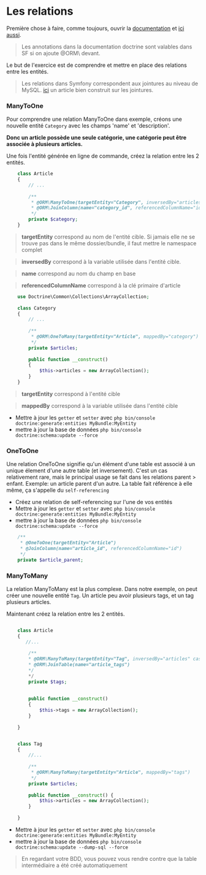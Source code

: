 # Les relations

Première chose à faire, comme toujours, ouvrir la [documentation](http://symfony.com/doc/current/doctrine/associations.html) 
et [ici aussi](http://docs.doctrine-project.org/projects/doctrine-orm/en/latest/reference/association-mapping.html).

> Les annotations dans la documentation doctrine sont valables dans SF si on ajoute @ORM\ devant.

Le but de l'exercice est de comprendre et mettre en place des relations entre les entités.

> Les relations dans Symfony correspondent aux jointures au niveau de MySQL. [ici](https://openclassrooms.com/courses/concevez-votre-site-web-avec-php-et-mysql/les-jointures-entre-tables) un article bien construit sur les jointures.

### ManyToOne

Pour comprendre une relation ManyToOne dans exemple, créons une nouvelle entité `Category` avec les champs 'name' et 'description'.

**Donc un article possède une seule catégorie, une catégorie peut être associée à plusieurs articles.**

Une fois l'entité générée en ligne de commande, créez la relation entre les 2 entités.

```php
    class Article
    {
        // ...
    
        /**
         * @ORM\ManyToOne(targetEntity="Category", inversedBy="articles")
         * @ORM\JoinColumn(name="category_id", referencedColumnName="id")
         */
        private $category;
    }
```

> **targetEntity** correspond au nom de l'entité cible. 
Si jamais elle ne se trouve pas dans le même dossier/bundle, il faut mettre le namespace complet

> **inversedBy** correspond à la variable utilisée dans l'entité cible.

> **name** correspond au nom du champ en base

> **referencedColumnName** correspond à la clé primaire d'article


```php
    use Doctrine\Common\Collections\ArrayCollection;
    
    class Category
    {
        // ...
    
        /**
         * @ORM\OneToMany(targetEntity="Article", mappedBy="category")
         */
        private $articles;
    
        public function __construct()
        {
            $this->articles = new ArrayCollection();
        }
    }
```
> **targetEntity** correspond à l'entité cible

> **mappedBy** correspond à la variable utilisée dans l'entité cible
 
- Mettre à jour les `getter` et `setter` avec `php bin/console doctrine:generate:entities MyBundle:MyEntity`
- mettre à jour la base de données `php bin/console doctrine:schema:update --force`

### OneToOne

Une relation OneToOne signifie qu'un élément d'une table est associé à un unique élement d'une autre table (et inversement).
C'est un cas relativement rare, mais le principal usage se fait dans les relations parent > enfant.
Exemple: un article parent d'un autre. La table fait référence à elle même, ça s'appelle du `self-referencing`

- Créez une relation de self-referencing sur l'une de vos entités
- Mettre à jour les `getter` et `setter` avec `php bin/console doctrine:generate:entities MyBundle:MyEntity`
- mettre à jour la base de données `php bin/console doctrine:schema:update --force`

```php
    /**
     * @OneToOne(targetEntity="Article")
     * @JoinColumn(name="article_id", referencedColumnName="id")
     */
    private $article_parent;
```

### ManyToMany

La relation ManyToMany est la plus complexe. Dans notre exemple, on peut créer une nouvelle
entité `Tag`. Un article peu avoir plusieurs tags, et un tag plusieurs articles.

Maintenant créez la relation entre les 2 entités.

```php

    class Article
    {
       //...
    
        /**
        * @ORM\ManyToMany(targetEntity="Tag", inversedBy="articles" cascade={"persist"})
        * @ORM\JoinTable(name="article_tags")
        */
        */
        private $tags;
        
        
        public function __construct()
        {
            $this->tags = new ArrayCollection();
        }
        
    }

```

```php

    class Tag
    {
        //...
    
        /**
         * @ORM\ManyToMany(targetEntity="Article", mappedBy="tags")
         */
        private $articles;
    
        public function __construct() {
            $this->articles = new ArrayCollection();
        }
             
    }

```


- Mettre à jour les `getter` et `setter` avec `php bin/console doctrine:generate:entities MyBundle:MyEntity`
- mettre à jour la base de données `php bin/console doctrine:schema:update --dump-sql --force`

> En regardant votre BDD, vous pouvez vous rendre contre que la table intermédiaire a été créé automatiquement
